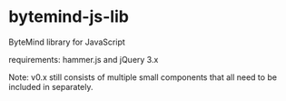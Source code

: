 # bytemind-js-lib
ByteMind library for JavaScript

requirements: hammer.js and jQuery 3.x

Note: v0.x still consists of multiple small components that all need to be included in <head> separately.
